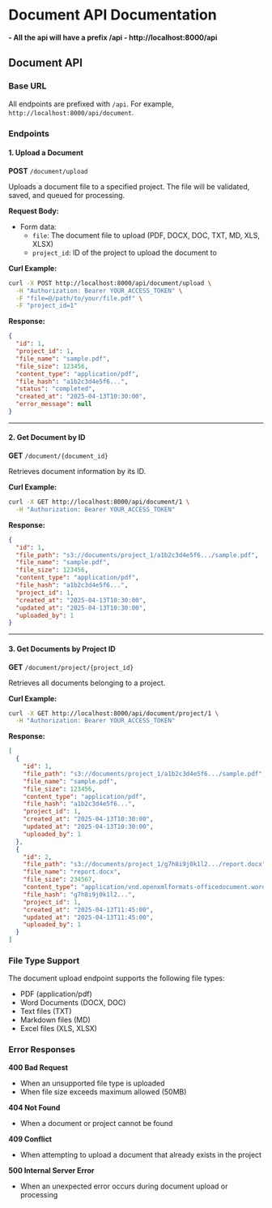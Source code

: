 # Document API Documentation

**- All the api will have a prefix /api - http://localhost:8000/api**

## Document API

### Base URL

All endpoints are prefixed with `/api`. For example, `http://localhost:8000/api/document`.

### Endpoints

#### 1. Upload a Document

**POST** `/document/upload`

Uploads a document file to a specified project. The file will be validated, saved, and queued for processing.

**Request Body:**

- Form data:
  - `file`: The document file to upload (PDF, DOCX, DOC, TXT, MD, XLS, XLSX)
  - `project_id`: ID of the project to upload the document to

**Curl Example:**

```bash
curl -X POST http://localhost:8000/api/document/upload \
  -H "Authorization: Bearer YOUR_ACCESS_TOKEN" \
  -F "file=@/path/to/your/file.pdf" \
  -F "project_id=1"
```

**Response:**

```json
{
  "id": 1,
  "project_id": 1,
  "file_name": "sample.pdf",
  "file_size": 123456,
  "content_type": "application/pdf",
  "file_hash": "a1b2c3d4e5f6...",
  "status": "completed",
  "created_at": "2025-04-13T10:30:00",
  "error_message": null
}
```

---

#### 2. Get Document by ID

**GET** `/document/{document_id}`

Retrieves document information by its ID.

**Curl Example:**

```bash
curl -X GET http://localhost:8000/api/document/1 \
  -H "Authorization: Bearer YOUR_ACCESS_TOKEN"
```

**Response:**

```json
{
  "id": 1,
  "file_path": "s3://documents/project_1/a1b2c3d4e5f6.../sample.pdf",
  "file_name": "sample.pdf",
  "file_size": 123456,
  "content_type": "application/pdf",
  "file_hash": "a1b2c3d4e5f6...",
  "project_id": 1,
  "created_at": "2025-04-13T10:30:00",
  "updated_at": "2025-04-13T10:30:00",
  "uploaded_by": 1
}
```

---

#### 3. Get Documents by Project ID

**GET** `/document/project/{project_id}`

Retrieves all documents belonging to a project.

**Curl Example:**

```bash
curl -X GET http://localhost:8000/api/document/project/1 \
  -H "Authorization: Bearer YOUR_ACCESS_TOKEN"
```

**Response:**

```json
[
  {
    "id": 1,
    "file_path": "s3://documents/project_1/a1b2c3d4e5f6.../sample.pdf",
    "file_name": "sample.pdf",
    "file_size": 123456,
    "content_type": "application/pdf",
    "file_hash": "a1b2c3d4e5f6...",
    "project_id": 1,
    "created_at": "2025-04-13T10:30:00",
    "updated_at": "2025-04-13T10:30:00",
    "uploaded_by": 1
  },
  {
    "id": 2,
    "file_path": "s3://documents/project_1/g7h8i9j0k1l2.../report.docx",
    "file_name": "report.docx",
    "file_size": 234567,
    "content_type": "application/vnd.openxmlformats-officedocument.wordprocessingml.document",
    "file_hash": "g7h8i9j0k1l2...",
    "project_id": 1,
    "created_at": "2025-04-13T11:45:00",
    "updated_at": "2025-04-13T11:45:00",
    "uploaded_by": 1
  }
]
```

### File Type Support

The document upload endpoint supports the following file types:

- PDF (application/pdf)
- Word Documents (DOCX, DOC)
- Text files (TXT)
- Markdown files (MD)
- Excel files (XLS, XLSX)

### Error Responses

**400 Bad Request**

- When an unsupported file type is uploaded
- When file size exceeds maximum allowed (50MB)

**404 Not Found**

- When a document or project cannot be found

**409 Conflict**

- When attempting to upload a document that already exists in the project

**500 Internal Server Error**

- When an unexpected error occurs during document upload or processing
